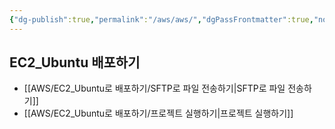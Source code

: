 ```yaml
---
{"dg-publish":true,"permalink":"/aws/aws/","dgPassFrontmatter":true,"noteIcon":""}
---
```



## EC2_Ubuntu 배포하기
- [[AWS/EC2_Ubuntu로 배포하기/SFTP로 파일 전송하기\|SFTP로 파일 전송하기]]
- [[AWS/EC2_Ubuntu로 배포하기/프로젝트 실행하기\|프로젝트 실행하기]]




